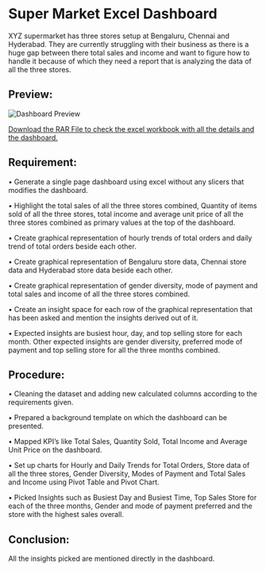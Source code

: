 
# Super Market Excel Dashboard

XYZ supermarket has three stores setup at Bengaluru, Chennai and Hyderabad. They are currently struggling with their business as there is a huge gap between there total sales and income and want to figure how to handle it because of which they need a report that is analyzing the data of all the three stores.

## Preview:

![Dashboard Preview](Dashboard.png)

[Download the RAR File to check the excel workbook with all the details and the dashboard.](SM_ExcelAnalysis.xlsx)

## Requirement:

•	Generate a single page dashboard using excel without any slicers that modifies the dashboard.

•	Highlight the total sales of all the three stores combined, Quantity of items sold of all the three stores, total income and average unit price of all the three stores combined as primary values at the top of the dashboard.

•	Create graphical representation of hourly trends of total orders and daily trend of total orders beside each other.

•	Create graphical representation of Bengaluru store data, Chennai store data and Hyderabad store data beside each other.

•	Create graphical representation of gender diversity, mode of payment and total sales and income of all the three stores combined.

•	Create an insight space for each row of the graphical representation that has been asked and mention the insights derived out of it.

•	Expected insights are busiest hour, day, and top selling store for each month. Other expected insights are gender diversity, preferred mode of payment and top selling store for all the three months combined.

## Procedure:

•	Cleaning the dataset and adding new calculated columns according to the requirements given.

•	Prepared a background template on which the dashboard can be presented.

•	Mapped KPI’s like Total Sales, Quantity Sold, Total Income and Average Unit Price on the dashboard.

•	Set up charts for Hourly and Daily Trends for Total Orders, Store data of all the three stores, Gender Diversity, Modes of Payment and Total Sales and Income using Pivot Table and Pivot Chart.

•	Picked Insights such as Busiest Day and Busiest Time, Top Sales Store for each of the three months, Gender and mode of payment preferred and the store with the highest sales overall.

## Conclusion:

All the insights picked are mentioned directly in the dashboard.
